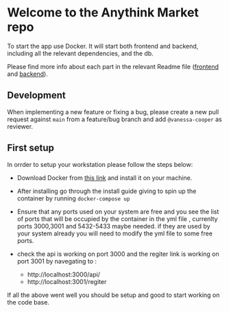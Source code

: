 # Welcome to the Anythink Market repo

To start the app use Docker. It will start both frontend and backend, including all the relevant dependencies, and the db.

Please find more info about each part in the relevant Readme file ([frontend](frontend/readme.md) and [backend](backend/README.md)).

## Development

When implementing a new feature or fixing a bug, please create a new pull request against `main` from a feature/bug branch and add `@vanessa-cooper` as reviewer.

## First setup

In orrder to setup your workstation please follow the steps below:

- Download Docker from [this link](https://docs.docker.com/get-docker/) and install it on your machine. 
- After installing go through the install guide giving to spin up the container by running `docker-compose up` 
- Ensure that any ports used on your system are free and you see the list of ports that will be occupied by the container in the yml file , currenlty ports 3000,3001 and 5432-5433 maybe needed. if they are used by your system already you will need to modify the yml file to some free ports. 
- check the api is working on port 3000 and the regiter link is working on port 3001 by navegating to :
  
  - http://localhost:3000/api/
  - http://localhost:3001/regiter

If all the above went well you should be setup and good to start working on the code base. 

